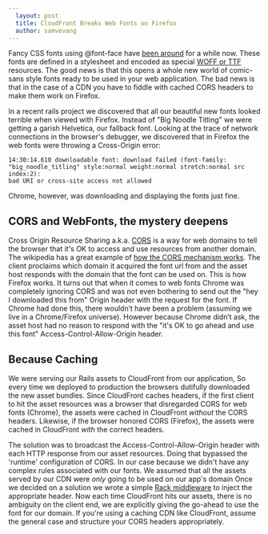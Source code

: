 ```yaml
---
  layout: post
  title: CloudFront Breaks Web Fonts on Firefox
  author: samvevang
---
```


Fancy CSS fonts using @font-face have [been around](https://developer.mozilla.org/en-US/docs/Web/CSS/@font-face#Browser_compatibility) for a while now. These fonts are defined in a stylesheet and encoded as special [WOFF or TTF](http://www.fontsquirrel.com/tools/webfont-generator) resources. The good news is that this opens a whole new world of comic-sans style fonts ready to be used in your web application. The bad news is that in the case of a CDN you have to fiddle with cached CORS headers to make them work on Firefox.

In a recent rails project we discovered that all our beautiful new fonts looked terrible when viewed with Firefox. Instead of "Big Noodle Titling" we were getting a garish Helvetica, our fallback font. Looking at the trace of network connections in the browser's debugger, we discovered that in Firefox the web fonts were throwing a Cross-Origin error: 

    14:30:14.610 downloadable font: download failed (font-family:
    "big_noodle_titling" style:normal weight:normal stretch:normal src index:2):
    bad URI or cross-site access not allowed

Chrome, however, was downloading and displaying the fonts just fine.

CORS and WebFonts, the mystery deepens
---------------------------------------

Cross Origin Resource Sharing a.k.a. [CORS](https://developer.mozilla.org/en-US/docs/HTTP/Access_control_CORS) is a way for web domains to tell the browser that it's OK to access and use resources from another domain. The wikipedia has a great example of [how the CORS mechanism works](http://en.wikipedia.org/wiki/Cross-origin_resource_sharing#How_CORS_works). The client proclaims which domain it acquired the font url from and the asset host responds with the domain that the font can be used on. This is how Firefox works. It turns out that when it comes to web fonts Chrome was completely ignoring CORS and was not even bothering to send out the "hey I downloaded this from" Origin header with the request for the font. If Chrome had done this, there wouldn’t have been a problem (assuming we live in a Chrome/Firefox universe). However because Chrome didn’t ask, the asset host had no reason to respond with the "it's OK to go ahead and use this font" Access-Control-Allow-Origin header.

Because Caching
---------------

We were serving our Rails assets to CloudFront from our application, So every time we deployed to production the browsers dutifully downloaded the new asset bundles. Since CloudFront caches headers, if the first client to hit the asset resources was a browser that disregarded CORS for web fonts (Chrome), the assets were cached in CloudFront _without_ the CORS headers. Likewise, if the browser honored CORS (Firefox), the assets were cached in CloudFront _with_ the correct headers.

The solution was to broadcast the Access-Control-Allow-Origin header with each HTTP response from our asset resources. Doing that bypassed the 'runtime' configuration of CORS. In our case because we didn't have any complex rules associated with our fonts. We assumed that all the assets served by our CDN were _only_ going to be used on our app's domain  Once we decided on a solution we wrote a simple [Rack middleware](https://github.com/svevang/rack-customheader) to inject the appropriate header. Now each time CloudFront hits our assets, there is no ambiguity on the client end, we are explicitly giving the go-ahead to use the font for our domain. If you're using a caching CDN like CloudFront, assume the general case and structure your CORS headers appropriately.
